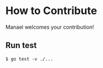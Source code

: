# How to Contribute

Manael welcomes your contribution!

## Run test

```console
$ go test -v ./...
```
